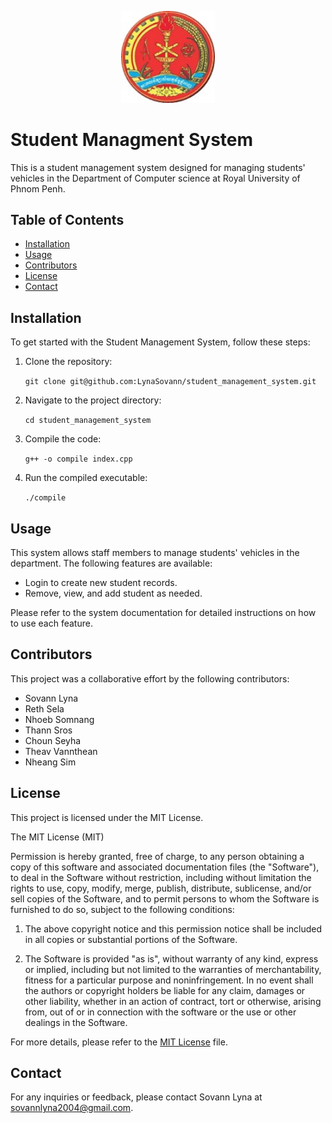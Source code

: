 ﻿
<p align="center">
  <a href="http://www.rupp.edu.kh/">
    <img width="150" src="./pic/rupp-logo.jpg">
  </a>
</p>


# Student Managment System

This is a student management system designed for managing students' vehicles in the Department of Computer science at Royal University of Phnom Penh.

## Table of Contents
- [Installation](#installation)
- [Usage](#usage)
- [Contributors](#contributors)
- [License](#license)
- [Contact](#contact)

## Installation

To get started with the Student Management System, follow these steps:

1. Clone the repository:

   `git clone git@github.com:LynaSovann/student_management_system.git`
   
2. Navigate to the project directory:
   
   `cd student_management_system`
   
3. Compile the code:
   
   `g++ -o compile index.cpp`
   
4. Run the compiled executable:
   
   `./compile`
## Usage

This system allows staff members to manage students' vehicles in the department. The following features are available:

- Login to create new student records.
- Remove, view, and add student as needed.

Please refer to the system documentation for detailed instructions on how to use each feature.
## Contributors

This project was a collaborative effort by the following contributors:
 - Sovann Lyna
 - Reth Sela
 - Nhoeb Somnang
 - Thann Sros
 - Choun Seyha
 - Theav Vannthean
 -  Nheang Sim
## License

This project is licensed under the MIT License.

The MIT License (MIT)

Permission is hereby granted, free of charge, to any person obtaining a copy
of this software and associated documentation files (the "Software"), to deal
in the Software without restriction, including without limitation the rights
to use, copy, modify, merge, publish, distribute, sublicense, and/or sell
copies of the Software, and to permit persons to whom the Software is
furnished to do so, subject to the following conditions:

1. The above copyright notice and this permission notice shall be included in
   all copies or substantial portions of the Software.

2. The Software is provided "as is", without warranty of any kind, express or
   implied, including but not limited to the warranties of merchantability,
   fitness for a particular purpose and noninfringement. In no event shall the
   authors or copyright holders be liable for any claim, damages or other
   liability, whether in an action of contract, tort or otherwise, arising
   from, out of or in connection with the software or the use or other dealings
   in the Software.

For more details, please refer to the [MIT License](LICENSE) file.

## Contact

For any inquiries or feedback, please contact Sovann Lyna at sovannlyna2004@gmail.com.


